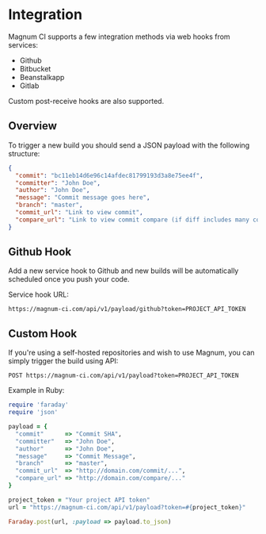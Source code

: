 # Integration

Magnum CI supports a few integration methods via web hooks from services:

- Github
- Bitbucket
- Beanstalkapp
- Gitlab

Custom post-receive hooks are also supported.

## Overview

To trigger a new build you should send a JSON payload with the following structure:

```json
{
  "commit": "bc11eb14d6e96c14afdec81799193d3a8e75ee4f",
  "committer": "John Doe",
  "author": "John Doe",
  "message": "Commit message goes here",
  "branch": "master",
  "commit_url": "Link to view commit",
  "compare_url": "Link to view commit compare (if diff includes many commits)"
}
```

## Github Hook

Add a new service hook to Github and new builds will be automatically scheduled once you push your code.

Service hook URL:

```
https://magnum-ci.com/api/v1/payload/github?token=PROJECT_API_TOKEN
```

## Custom Hook

If you're using a self-hosted repositories and wish to use Magnum, you can simply 
trigger the build using API: 

```
POST https://magnum-ci.com/api/v1/payload?token=PROJECT_API_TOKEN
```

Example in Ruby:

```ruby
require 'faraday'
require 'json'

payload = {
  "commit"      => "Commit SHA",
  "committer"   => "John Doe",
  "author"      => "John Doe",
  "message"     => "Commit Message",
  "branch"      => "master",
  "commit_url"  => "http://domain.com/commit/...",
  "compare_url" => "http://domain.com/compare/..."
}

project_token = "Your project API token"
url = "https://magnum-ci.com/api/v1/payload?token=#{project_token}"

Faraday.post(url, :payload => payload.to_json)
```